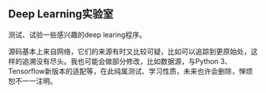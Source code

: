 ## Deep Learning实验室

测试、试验一些感兴趣的deep learing程序。

源码基本上来自网络，它们的来源有时又比较可疑，比如可以追踪到更原始处，这样的追溯没有尽头。我也可能会做部分修改，比如数据源，与Python 3、Tensorflow新版本的适配等，在此纯属测试、学习性质，未来也许会删除，惮烦恕不一一注明。
